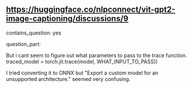## https://huggingface.co/nlpconnect/vit-gpt2-image-captioning/discussions/9

contains_question: yes

question_part: 

But i cant seem to figure out what parameters to pass to the trace function.
traced_model = torch.jit.trace(model, WHAT_INPUT_TO_PASS))

I tried converting it to ONNX but "Export a custom model for an unsupported architecture." seemed very confusing.